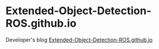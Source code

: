 # Extended-Object-Detection-ROS.github.io
Developer's blog [Extended-Object-Detection-ROS.github.io](https://Extended-Object-Detection-ROS.github.io)
